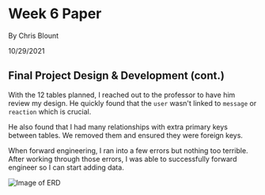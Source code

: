 # Week 6 Paper

By Chris Blount

10/29/2021

## Final Project Design & Development (cont.)

With the 12 tables planned, I reached out to the professor to have him review my design. He quickly found that the `user` wasn't linked to `message` or `reaction` which is crucial. 

He also found that I had many relationships with extra primary keys between tables. We removed them and ensured they were foreign keys.

When forward engineering, I ran into a few errors but nothing too terrible. After working through those errors, I was able to successfully forward engineer so I can start adding data.

![Image of ERD](https://bubbzdotdev.github.io/CIT-225-Papers/images/erd_image_v4.PNG)